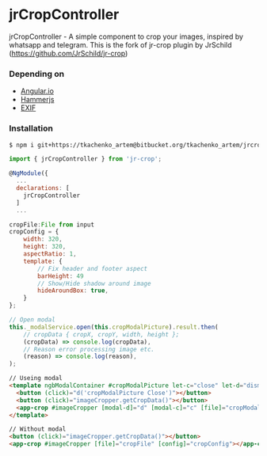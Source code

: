 # jrCropController #

jrCropController - A simple component to crop your images, inspired by whatsapp and telegram. This is the fork of jr-crop plugin by JrSchild (https://github.com/JrSchild/jr-crop)

### Depending on ###
  - [Angular.io](https://angular.io/)
  - [Hammerjs](http://hammerjs.github.io)
  - [EXIF](https://ru.wikipedia.org/wiki/EXIF)


### Installation

```sh
$ npm i git+https://tkachenko_artem@bitbucket.org/tkachenko_artem/jrcrop.git --save
```
```javascript
import { jrCropController } from 'jr-crop';

@NgModule({
  ...
  declarations: [
    jrCropController
  ]
  ...
```
```javascript
cropFile:File from input
cropConfig = {
    width: 320,
    height: 320,
    aspectRatio: 1,
    template: {
        // Fix header and footer aspect
        barHeight: 49
        // Show/Hide shadow around image
        hideAroundBox: true,
    }
};

// Open modal 
this._modalService.open(this.cropModalPicture).result.then(
    // cropData { cropX, cropY, width, height };
    (cropData) => console.log(cropData),
    // Reason error processing image etc.
    (reason) => console.log(reason),
);
```
```html
// Useing modal
<template ngbModalContainer #cropModalPicture let-c="close" let-d="dismiss">
  <button (click)="d('cropModalPicture Close')"></button>
  <button (click)="imageCropper.getCropData()"></button>
  <app-crop #imageCropper [modal-d]="d" [modal-c]="c" [file]="cropModalPicture.cropFile" [config]="cropModalPicture.cropConfig"></app-crop>
</template>

// Without modal
<button (click)="imageCropper.getCropData()"></button>
<app-crop #imageCropper [file]="cropFile" [config]="cropConfig"></app-crop>
```